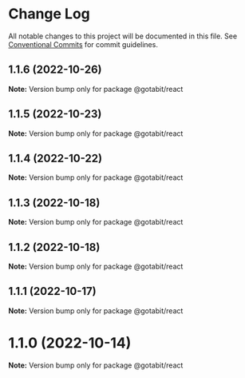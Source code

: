 # Change Log

All notable changes to this project will be documented in this file.
See [Conventional Commits](https://conventionalcommits.org) for commit guidelines.

## 1.1.6 (2022-10-26)

**Note:** Version bump only for package @gotabit/react





## 1.1.5 (2022-10-23)

**Note:** Version bump only for package @gotabit/react





## 1.1.4 (2022-10-22)

**Note:** Version bump only for package @gotabit/react





## 1.1.3 (2022-10-18)

**Note:** Version bump only for package @gotabit/react





## 1.1.2 (2022-10-18)

**Note:** Version bump only for package @gotabit/react





## 1.1.1 (2022-10-17)

**Note:** Version bump only for package @gotabit/react





# 1.1.0 (2022-10-14)

**Note:** Version bump only for package @gotabit/react
